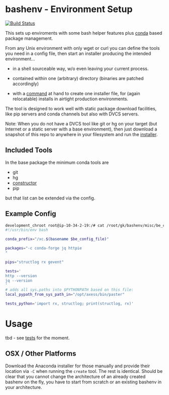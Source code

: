 # bashenv - Environment Setup

[![Build Status](https://travis-ci.org/axiros/bashenv.svg?branch=master)](https://travis-ci.org/axiros/bashenv)

This sets up enviroments with some bash helper features plus [conda](https://anaconda.org/)
based package management.

From any Unix environment with only wget or curl you can define the tools you
need in a config file, then start an installer producing the intended environment...

- in a shell sourceable way, w/o even leaving your current process.

- contained within one (arbitrary) directory (binaries are patched accordingly)

- with a [command][constructor] at hand to create one installer file,
  for (again relocatable) installs in airtight production environments.


The tool is designed to work well with static package download facilities, like pip servers and conda channels but also with DVCS servers.

Note: When you do not have a DVCS tool like git or hg on your target (but Internet or a static server with a base environment), then just download a snapshot of this repo to anywhere in your filesystem and run the [installer](misc/create_bashenv/create).




## Included Tools

In the base package the minimum conda tools are

- git
- hg
- [constructor][constructor]
- pip

but that list can be extended via the config.

## Example Config

```bash
development_chroot root@ip-10-34-2-19:/# cat /root/gk/bashenv/misc/be_configs/reactive_python2.7
#!/usr/bin/env bash

conda_prefix="/xc.$(basename $be_config_file)"

packages="-c conda-forge jq httpie
"

pips="structlog rx gevent"

tests='
http --version
jq --version
'
# adds all sys.paths into $PYTHONPATH based on this file:
local_pypath_from_sys_path_in="/opt/axess/bin/paster"

tests_python='import rx, structlog; print(structlog, rx)'
```


# Usage

tbd - see [tests](tests/controller.sh) for the moment.

## OSX / Other Platforms

Download the Anaconda installer for those manually and provide their location via `-C` when running the `create` tool.
The rest is identical. Should be clear that you cannot change the architecture of an already created bashenv on the fly, you have to start from scratch or an existing bashenv in your architecture.




[constructor]: https://tech.zegami.com/conda-constructor-tutorial-make-your-python-code-easy-to-install-cross-platform-f0c1f3096ae4 
